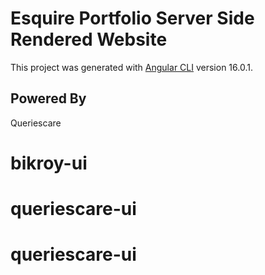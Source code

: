 # Esquire Portfolio Server Side Rendered Website

This project was generated with [Angular CLI](https://github.com/angular/angular-cli) version 16.0.1.

## Powered By

Queriescare
# bikroy-ui
# queriescare-ui
# queriescare-ui
